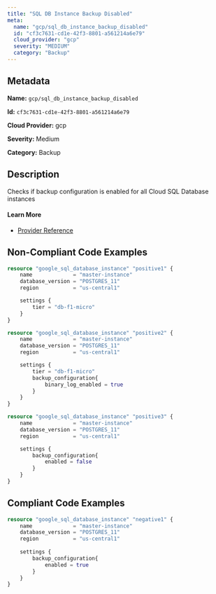 ```yaml
---
title: "SQL DB Instance Backup Disabled"
meta:
  name: "gcp/sql_db_instance_backup_disabled"
  id: "cf3c7631-cd1e-42f3-8801-a561214a6e79"
  cloud_provider: "gcp"
  severity: "MEDIUM"
  category: "Backup"
---
```


## Metadata
**Name:** `gcp/sql_db_instance_backup_disabled`

**Id:** `cf3c7631-cd1e-42f3-8801-a561214a6e79`

**Cloud Provider:** gcp

**Severity:** Medium

**Category:** Backup

## Description
Checks if backup configuration is enabled for all Cloud SQL Database instances

#### Learn More

 - [Provider Reference](https://registry.terraform.io/providers/hashicorp/google/latest/docs/resources/sql_database_instance)

## Non-Compliant Code Examples
```terraform
resource "google_sql_database_instance" "positive1" {
    name             = "master-instance"
    database_version = "POSTGRES_11"
    region           = "us-central1"

    settings {
        tier = "db-f1-micro"
    }
}

resource "google_sql_database_instance" "positive2" {
    name             = "master-instance"
    database_version = "POSTGRES_11"
    region           = "us-central1"

    settings {
        tier = "db-f1-micro"
        backup_configuration{
            binary_log_enabled = true
        }
    }
}

resource "google_sql_database_instance" "positive3" {
    name             = "master-instance"
    database_version = "POSTGRES_11"
    region           = "us-central1"

    settings {
        backup_configuration{
            enabled = false
        }
    }
}


```

## Compliant Code Examples
```terraform
resource "google_sql_database_instance" "negative1" {
    name             = "master-instance"
    database_version = "POSTGRES_11"
    region           = "us-central1"
 
    settings {
        backup_configuration{
            enabled = true
        }
    }
}

```